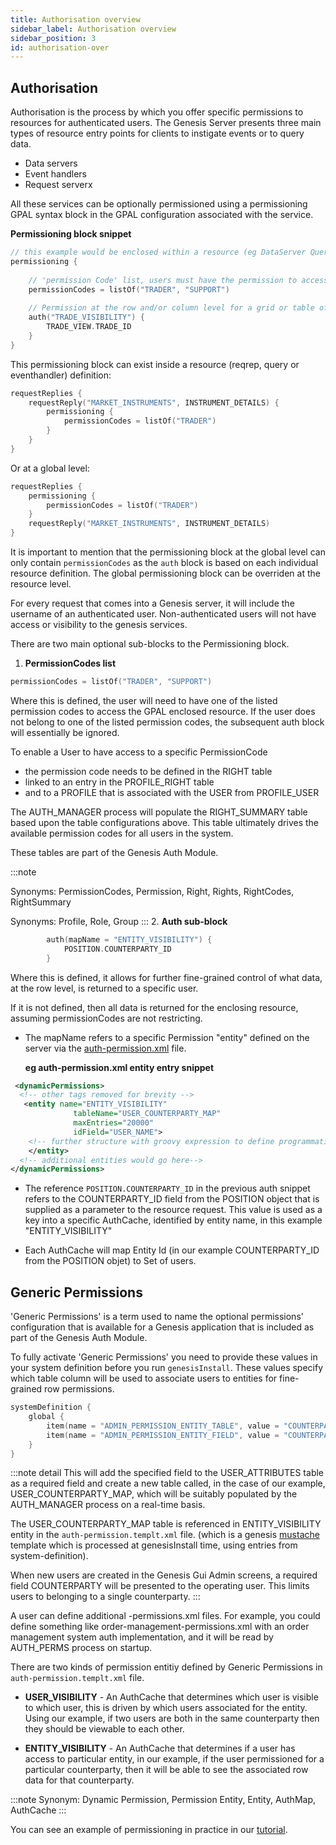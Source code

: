 ```yaml
---
title: Authorisation overview
sidebar_label: Authorisation overview
sidebar_position: 3
id: authorisation-over
---
```


## Authorisation
Authorisation is the process by which you offer specific permissions to resources for authenticated users. 
The Genesis Server presents three main types of resource entry points for clients to instigate events or to query data.

- Data servers  
- Event handlers  
- Request serverx

All these services can be optionally permissioned using a permissioning GPAL syntax block in the GPAL configuration associated with the service. 

**Permissioning block snippet**
```kotlin
// this example would be enclosed within a resource (eg DataServer Query) specific block
permissioning {
    
    // 'permission Code' list, users must have the permission to access the enclosing resource
    permissionCodes = listOf("TRADER", "SUPPORT")
    
    // Permission at the row and/or column level for a grid or table of data
    auth("TRADE_VISIBILITY") {
        TRADE_VIEW.TRADE_ID
    }
}
```

This permissioning block can exist inside a resource (reqrep, query or eventhandler) definition:
```kotlin
requestReplies {
    requestReply("MARKET_INSTRUMENTS", INSTRUMENT_DETAILS) {
        permissioning {
            permissionCodes = listOf("TRADER")
        }
    }
}
```

Or at a global level:
```kotlin
requestReplies {
    permissioning {
        permissionCodes = listOf("TRADER")
    }
    requestReply("MARKET_INSTRUMENTS", INSTRUMENT_DETAILS)
}
```

It is important to mention that the permissioning block at the global level can only contain `permissionCodes` as the `auth` block is based on each individual resource definition. The global permissioning block can be overriden at the resource level.

For every request that comes into a Genesis server, it will include the username of an authenticated user. 
Non-authenticated users will not have access or visibility to the genesis services.


There are two main optional sub-blocks to the Permissioning block.

1. **PermissionCodes list**
```kotlin
permissionCodes = listOf("TRADER", "SUPPORT")
```

  Where this is defined, the user will need to have one of the listed permission codes to access the GPAL enclosed resource. 
  If the user does not belong to one of the listed permission codes, the subsequent auth block will essentially be ignored.

  To enable a User to have access to a specific PermissionCode

  - the permission code needs to be defined in the RIGHT table
  - linked to an entry in the PROFILE_RIGHT table
  - and to a PROFILE that is associated with the USER from PROFILE_USER
 
  The AUTH_MANAGER process will populate the RIGHT_SUMMARY table based upon the table configurations above. This table ultimately drives the available permission codes for all users in the system. 
  
  These tables are part of the Genesis Auth Module.

:::note

  Synonyms: PermissionCodes, Permission, Right, Rights, RightCodes, RightSummary

  Synonyms: Profile, Role, Group
:::
2. **Auth sub-block**
 
```kotlin
        auth(mapName = "ENTITY_VISIBILITY") {
            POSITION.COUNTERPARTY_ID
        }
```

Where this is defined, it allows for further fine-grained control of what data, at the row level, is returned to a specific user. 

If it is not defined, then all data is returned for the enclosing resource, assuming permissionCodes are not restricting.

- The mapName refers to a specific Permission "entity" defined on the server via the [auth-permission.xml](/creating-applications/defining-your-application/access-control/authorisation/#defining-a-permission-rule) file.

  **eg auth-permission.xml entity entry snippet**
```xml
 <dynamicPermissions>
  <!-- other tags removed for brevity -->
   <entity name="ENTITY_VISIBILITY"
              tableName="USER_COUNTERPARTY_MAP"
              maxEntries="20000"
              idField="USER_NAME">
    <!-- further structure with groovy expression to define programmatic control and define an AuthMap -->
    </entity>
  <!-- additional entities would go here-->
</dynamicPermissions>
```
- The reference ```POSITION.COUNTERPARTY_ID``` in the previous auth snippet refers to the COUNTERPARTY_ID field from the POSITION object that is supplied as a parameter to the resource request. 
This value is used as a key into a specific AuthCache, identified by entity name, in this example "ENTITY_VISIBILITY"

- Each AuthCache will map Entity Id (in our example COUNTERPARTY_ID from the POSITION objet)  to Set of users.

## Generic Permissions

'Generic Permissions' is a term used to name the optional permissions' configuration that is available for a Genesis application that is included as part of the Genesis Auth Module.

To fully activate 'Generic Permissions' you need to provide these values in your system definition before you run `genesisInstall`.
These values specify which table column will be used to associate users to entities for fine-grained row permissions.


```kotlin
systemDefinition {
    global {
        item(name = "ADMIN_PERMISSION_ENTITY_TABLE", value = "COUNTERPARTY")
        item(name = "ADMIN_PERMISSION_ENTITY_FIELD", value = "COUNTERPARTY_ID")
    }
}
```

:::note detail
This will add the specified field to the USER_ATTRIBUTES table as a required field and create a new table called, in the case of our example, USER_COUNTERPARTY_MAP,
which will be suitably populated by the AUTH_MANAGER process on a real-time basis. 

The USER_COUNTERPARTY_MAP table is referenced in ENTITY_VISIBILITY entity in the ```auth-permission.templt.xml``` file. (which is a genesis [mustache](https://en.wikipedia.org/wiki/Mustache_(template_system))
template which is processed at genesisInstall time, using entries from system-definition).

When new users are created in the Genesis Gui Admin screens, a required field COUNTERPARTY will be presented to the operating user. This limits users to belonging to a single counterparty.
:::

A user can define additional -permissions.xml files. For example, you could define something like order-management-permissions.xml with 
an order management system auth implementation, and it will be read by AUTH_PERMS process on startup.

There are two kinds of permission entitiy defined by Generic Permissions in ```auth-permission.templt.xml``` file.

- **USER_VISIBILITY** - An AuthCache that determines which user is visible to which user, this is driven by which users associated for the entity. Using our example, if two users are both in the same counterparty then they should be viewable to each other.

- **ENTITY_VISIBILITY** - An AuthCache that determines if a user has access to particular entity, in our example, if the user permissioned for a particular counterparty, then it will be able to see the associated row data for that counterparty.


:::note
Synonym: Dynamic Permission, Permission Entity, Entity, AuthMap, AuthCache
:::

You can see an example of permissioning in practice in our [tutorial](/tutorials/building-an-application/permissions/).